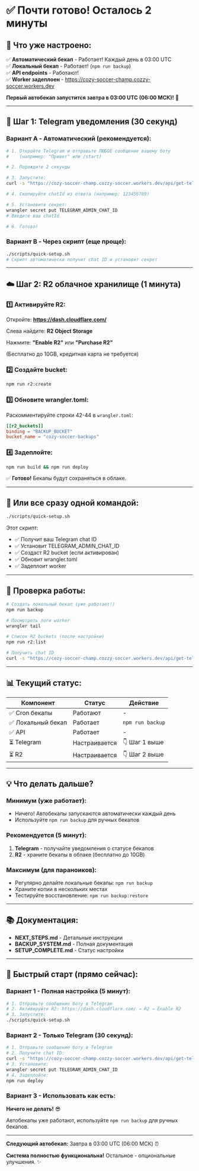 # ✅ Почти готово! Осталось 2 минуты

## 🎉 Что уже настроено:

✅ **Автоматический бекап** - Работает! Каждый день в 03:00 UTC  
✅ **Локальный бекап** - Работает! (`npm run backup`)  
✅ **API endpoints** - Работают!  
✅ **Worker задеплоен** - https://cozy-soccer-champ.cozzy-soccer.workers.dev  

**Первый автобекап запустится завтра в 03:00 UTC (06:00 МСК)!** 🚀

---

## 📱 Шаг 1: Telegram уведомления (30 секунд)

### Вариант A - Автоматический (рекомендуется):

```bash
# 1. Откройте Telegram и отправьте ЛЮБОЕ сообщение вашему боту
#    (например: "Привет" или /start)

# 2. Подождите 2 секунды

# 3. Запустите:
curl -s "https://cozy-soccer-champ.cozzy-soccer.workers.dev/api/get-telegram-chat-id" | jq .

# 4. Скопируйте chatId из ответа (например: 123456789)

# 5. Установите секрет:
wrangler secret put TELEGRAM_ADMIN_CHAT_ID
# Введите ваш chatId

# 6. Готово!
```

### Вариант B - Через скрипт (еще проще):

```bash
./scripts/quick-setup.sh
# Скрипт автоматически получит chat ID и установит секрет
```

---

## ☁️ Шаг 2: R2 облачное хранилище (1 минута)

### 1️⃣ Активируйте R2:

Откройте: **https://dash.cloudflare.com/**

Слева найдите: **R2 Object Storage**

Нажмите: **"Enable R2"** или **"Purchase R2"**

(Бесплатно до 10GB, кредитная карта не требуется)

### 2️⃣ Создайте bucket:

```bash
npm run r2:create
```

### 3️⃣ Обновите wrangler.toml:

Раскомментируйте строки 42-44 в `wrangler.toml`:

```toml
[[r2_buckets]]
binding = "BACKUP_BUCKET"
bucket_name = "cozy-soccer-backups"
```

### 4️⃣ Задеплойте:

```bash
npm run build && npm run deploy
```

✅ **Готово!** Бекапы будут сохраняться в облаке.

---

## 🚀 Или все сразу одной командой:

```bash
./scripts/quick-setup.sh
```

Этот скрипт:
- ✅ Получит ваш Telegram chat ID
- ✅ Установит TELEGRAM_ADMIN_CHAT_ID
- ✅ Создаст R2 bucket (если активирован)
- ✅ Обновит wrangler.toml
- ✅ Задеплоит worker

---

## 🧪 Проверка работы:

```bash
# Создать локальный бекап (уже работает!)
npm run backup

# Посмотреть логи worker
wrangler tail

# Список R2 buckets (после настройки)
npm run r2:list

# Получить chat ID
curl -s "https://cozy-soccer-champ.cozzy-soccer.workers.dev/api/get-telegram-chat-id" | jq .
```

---

## 📊 Текущий статус:

| Компонент | Статус | Действие |
|-----------|--------|----------|
| ✅ Cron бекапы | Работают | - |
| ✅ Локальный бекап | Работает | `npm run backup` |
| ✅ API | Работает | - |
| ⏳ Telegram | Настраивается | 👇 Шаг 1 выше |
| ⏳ R2 | Настраивается | 👇 Шаг 2 выше |

---

## 💡 Что делать дальше?

### Минимум (уже работает):
- Ничего! Автобекапы запускаются автоматически каждый день
- Используйте `npm run backup` для ручных бекапов

### Рекомендуется (5 минут):
1. **Telegram** - получайте уведомления о статусе бекапов
2. **R2** - храните бекапы в облаке (бесплатно до 10GB)

### Максимум (для параноиков):
- Регулярно делайте локальные бекапы: `npm run backup`
- Храните копии в нескольких местах
- Тестируйте восстановление: `npm run backup:restore`

---

## 📚 Документация:

- **NEXT_STEPS.md** - Детальные инструкции
- **BACKUP_SYSTEM.md** - Полная документация
- **SETUP_COMPLETE.md** - Статус настройки

---

## 🎯 Быстрый старт (прямо сейчас):

### Вариант 1 - Полная настройка (5 минут):

```bash
# 1. Отправьте сообщение боту в Telegram
# 2. Активируйте R2: https://dash.cloudflare.com/ → R2 → Enable R2
# 3. Запустите:
./scripts/quick-setup.sh
```

### Вариант 2 - Только Telegram (30 секунд):

```bash
# 1. Отправьте сообщение боту в Telegram
# 2. Получите chat ID:
curl -s "https://cozy-soccer-champ.cozzy-soccer.workers.dev/api/get-telegram-chat-id" | jq .
# 3. Установите:
wrangler secret put TELEGRAM_ADMIN_CHAT_ID
# 4. Задеплойте:
npm run deploy
```

### Вариант 3 - Использовать как есть:

**Ничего не делать!** 😎

Автобекапы уже работают, используйте `npm run backup` для ручных бекапов.

---

**Следующий автобекап:** Завтра в 03:00 UTC (06:00 МСК) ⏰

**Система полностью функциональна!** Остальное - опциональные улучшения. ✨

